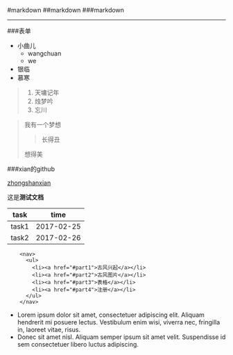 #markdown
##markdown
###markdown
***
###表单
+ 小曲儿
	+ wangchuan
	+ we
+ 银临
+ 慕寒

>1. 天墉记年
>2. 烛梦吟
>3. 忘川

> 我有一个梦想
>> 长得丑
>
> 想得美

###xian的github

[zhongshanxian](https://github.com/zhongshanxian/Baidu-IFE-2017)

这是**测试文档**

|task|time|
|----|----|
|task1|2017-02-25|
|task2|2017-02-26|

	 	<nav>
		  <ul>
		    <li><a href="#part1">古风兴起</a></li>
		    <li><a href="#part2">古风图片</a></li>
		    <li><a href="#part3">表格</a></li>
		    <li><a href="#part4">注册</a></li>
		  </ul>
	 	</nav>

*   Lorem ipsum dolor sit amet, consectetuer adipiscing elit.
    Aliquam hendrerit mi posuere lectus. Vestibulum enim wisi,
    viverra nec, fringilla in, laoreet vitae, risus.
*   Donec sit amet nisl. Aliquam semper ipsum sit amet velit.
    Suspendisse id sem consectetuer libero luctus adipiscing.